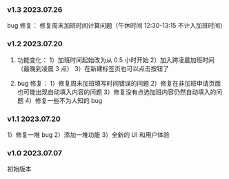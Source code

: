### v1.3 2023.07.26

bug 修复：
修复周末加班时间计算问题（午休时间 12:30-13:15 不计入加班时间）

### v1.2 2023.07.20

1. 功能变化：
   1）加班时间起始改为从 0.5 小时开始
   2）加入跨凌晨加班时间（最晚到凌晨 3 点）
   3）在新建标签页也可以点击按钮了

2. bug 修复：
   1）修复周末加班填写时间错误的问题
   2）修复在非加班申请页面也可能出现自动填入内容的问题
   3）修复没有点选加班内容仍然自动填入的问题
   4）修复一些不为人知的 bug

### v1.1 2023.07.20

1）修复一堆 bug
2）添加一堆功能
3）全新的 UI 和用户体验

### v1.0 2023.07.07

初始版本
